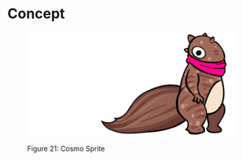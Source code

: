 # Concept

<figure><img src="../.gitbook/assets/image (9).png" alt=""><figcaption><p>Figure 21: Cosmo Sprite</p></figcaption></figure>

